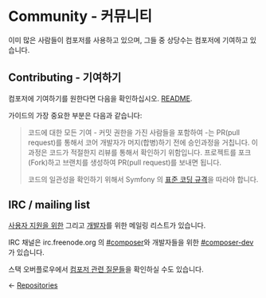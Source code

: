 # Community - 커뮤니티

이미 많은 사람들이 컴포저를 사용하고 있으며, 그들 중 상당수는 컴포저에 기여하고 있습니다. 

## Contributing - 기여하기

컴포저에 기여하기를 원한다면 다음을 확인하십시오. 
[README](https://github.com/composer/composer).

가이드의 가장 중요한 부분은 다음과 같습니다:

> 코드에 대한 모든 기여 - 커밋 권한을 가진 사람들을 포함하여 -는 PR(pull request)를 통해서 코어 개발자가 머지(합병)하기 전에 승인과정을 거칩니다.
> 이 과정은 코드가 적절한지 리뷰를 통해서 확인하기 위함입니다. 
> 프로젝트를 포크(Fork)하고 브랜치를 생성하여 PR(pull request)를 보내면 됩니다.
>
> 코드의 일관성을 확인하기 위해서 Symfony 의 [표준 코딩 규격](http://symfony.com/doc/2.0/contributing/code/standards.html)을 따라야 합니다. 

## IRC / mailing list

[사용자 지원을 위한](http://groups.google.com/group/composer-users) 그리고
[개발자](http://groups.google.com/group/composer-dev)를 위한 메일링 리스트가 있습니다.

IRC 채널은 irc.freenode.org 의 [#composer](irc://irc.freenode.org/composer)와
개발자들을 위한 [#composer-dev](irc://irc.freenode.org/composer-dev)가 있습니다.

스택 오버플로우에서 [컴포저 관련 질문들](http://stackoverflow.com/questions/tagged/composer-php)을 확인하실 수도 있습니다.

&larr; [Repositories](05-repositories.md)
